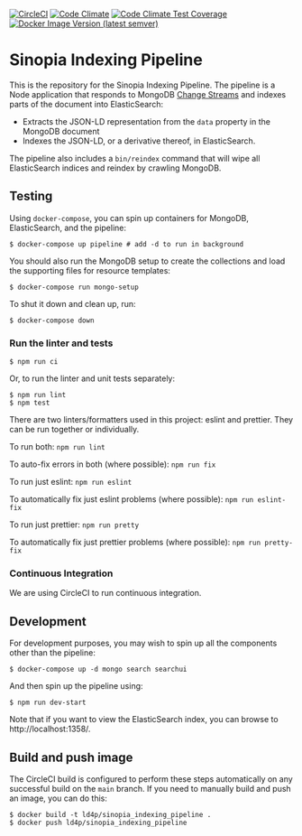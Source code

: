 [![CircleCI](https://circleci.com/gh/LD4P/sinopia_indexing_pipeline.svg?style=svg)](https://circleci.com/gh/LD4P/sinopia_indexing_pipeline)
[![Code Climate](https://codeclimate.com/github/LD4P/sinopia_indexing_pipeline/badges/gpa.svg)](https://codeclimate.com/github/LD4P/sinopia_indexing_pipeline)
[![Code Climate Test Coverage](https://codeclimate.com/github/LD4P/sinopia_indexing_pipeline/badges/coverage.svg)](https://codeclimate.com/github/LD4P/sinopia_indexing_pipeline/coverage)
[![Docker Image Version (latest semver)](https://img.shields.io/docker/v/ld4p/sinopia_indexing_pipeline?sort=semver)](https://hub.docker.com/repository/docker/ld4p/sinopia_indexing_pipeline/tags?page=1&ordering=last_updated)

# Sinopia Indexing Pipeline

This is the repository for the Sinopia Indexing Pipeline. The pipeline is a Node application that
responds to MongoDB [Change Streams](https://docs.mongodb.com/manual/changeStreams/) and
indexes parts of the document into ElasticSearch:

* Extracts the JSON-LD representation from the `data` property in the MongoDB document
* Indexes the JSON-LD, or a derivative thereof, in ElasticSearch.

The pipeline also includes a `bin/reindex` command that will wipe all ElasticSearch indices and reindex by crawling MongoDB.


## Testing

Using `docker-compose`, you can spin up containers for MongoDB, ElasticSearch, and
the pipeline:

```shell
$ docker-compose up pipeline # add -d to run in background
```

You should also run the MongoDB setup to create the collections and load the
supporting files for resource templates:

```shell
$ docker-compose run mongo-setup
```

To shut it down and clean up, run:

```shell
$ docker-compose down
```

### Run the linter and tests

```shell
$ npm run ci
```

Or, to run the linter and unit tests separately:

```shell
$ npm run lint
$ npm test
```

There are two linters/formatters used in this project: eslint and prettier. They can be run together or individually.

To run both:
`npm run lint`

To auto-fix errors in both (where possible):
`npm run fix`

To run just eslint:
`npm run eslint`

To automatically fix just eslint problems (where possible):
`npm run eslint-fix`

To run just prettier:
`npm run pretty`

To automatically fix just prettier problems (where possible):
`npm run pretty-fix`

### Continuous Integration

We are using CircleCI to run continuous integration.

## Development

For development purposes, you may wish to spin up all the components other than the
pipeline:

```shell
$ docker-compose up -d mongo search searchui
```

And then spin up the pipeline using:

```shell
$ npm run dev-start
```

Note that if you want to view the ElasticSearch index, you can browse to http://localhost:1358/.

## Build and push image

The CircleCI build is configured to perform these steps automatically on any successful build on the `main` branch. If you need to manually build and push an image, you can do this:

```shell
$ docker build -t ld4p/sinopia_indexing_pipeline .
$ docker push ld4p/sinopia_indexing_pipeline
```
